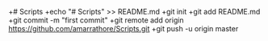 +# Scripts
 +echo "# Scripts" >> README.md
 +git init
 +git add README.md
 +git commit -m "first commit"
 +git remote add origin https://github.com/amarrathore/Scripts.git
 +git push -u origin master
